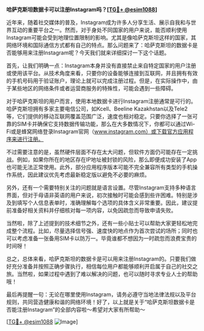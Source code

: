 **哈萨克斯坦数据卡可以注册Instagram吗？[[TG💪+ @esim1088](https://t.me/s/esim1088)]**

近年来，随着社交媒体的普及，Instagram成为许多人分享生活、展示自我和与世界互动的重要平台之一。然而，对于身处不同国家的用户来说，能否顺利使用Instagram可能会受到地理位置限制的影响。尤其是像哈萨克斯坦这样的国家，其网络环境和国际通信方式都有自己的特点。那么问题来了：哈萨克斯坦的数据卡是否能够用来注册Instagram呢？今天我们就来详细探讨一下这个话题。

首先，让我们明确一点：Instagram本身并没有直接禁止来自特定国家的用户注册或使用该平台。从技术角度来看，只要你的设备能够连接到互联网，并且拥有有效的手机号码用于验证账户，理论上就可以完成注册过程。但是，在实际操作中，由于某些地区的网络条件或者运营商服务的特殊性，可能会遇到一些障碍。

对于哈萨克斯坦的用户而言，使用本地数据卡进行Instagram注册通常是可行的。哈萨克斯坦拥有多家主要电信公司，如Kcell、Beeline Kazakhstan以及Tele2等，它们提供的移动互联网覆盖范围广泛，速度也相对稳定。只要你选择了一张可靠的SIM卡并确保它支持数据传输功能，那么在大多数情况下，你都可以通过Wi-Fi或是蜂窝网络登录Instagram官网（www.instagram.com）或下载官方应用程序来进行注册。

不过需要注意的是，虽然硬件层面不存在太大问题，但软件方面仍可能存在一定挑战。例如，如果你所在的地区存在IP地址被封锁的风险，那么即便成功安装了App也可能无法正常使用。此外，部分应用程序版本可能不完全兼容所有类型的手机操作系统，因此建议优先考虑最新稳定版以避免不必要的麻烦。

另外，还有一个需要特别关注的问题就是语言设置。尽管Instagram支持多种语言界面，但对于母语非英语的用户来说，初次接触时可能会感到些许困难。特别是涉及到填写个人信息表单时，准确理解每个选项的具体含义非常重要。因此，建议提前准备好相关资料并仔细核对每一项内容，以免因疏忽而导致申请失败。

当然啦，除了上述提到的技术细节之外，还有一些小贴士可以帮助大家更轻松地完成整个流程。比如，尽量选择信号强、速度快的地点作为首次尝试的场所；同时也可以考虑准备一张备用SIM卡以防万一。毕竟谁都不想因为一时疏忽而浪费宝贵的时间呀！

总之，总体来看，哈萨克斯坦的数据卡是可以用来注册Instagram的。只要我们做好充分准备并按照正确步骤执行，相信每位用户都能够顺利开启属于自己的社交之旅。当然啦，如果过程中遇到了难以解决的问题，也可以随时寻求专业人士的帮助哦！

最后再提醒一句：无论在哪里使用Instagram，请务必遵守当地法律法规以及平台规则，共同营造健康和谐的网络环境！好了，以上就是关于“哈萨克斯坦数据卡是否能注册Instagram”的全部内容啦～希望对大家有所帮助～

[[TG💪+ @esim1088](https://t.me/s/esim1088) ![Image](https://i.postimg.cc/4NQfJmqS/Snipaste-2025-05-13-00-14-12.png)]